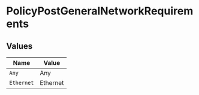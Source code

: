 # PolicyPostGeneralNetworkRequirements


## Values

| Name       | Value      |
| ---------- | ---------- |
| `Any`      | Any        |
| `Ethernet` | Ethernet   |